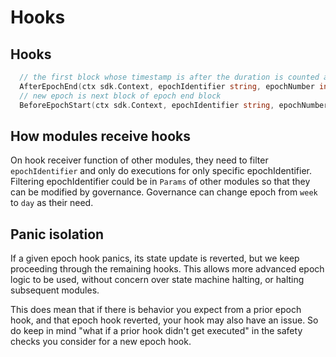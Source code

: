 <!--
order: 5
-->

# Hooks

## Hooks
```go
  // the first block whose timestamp is after the duration is counted as the end of the epoch
  AfterEpochEnd(ctx sdk.Context, epochIdentifier string, epochNumber int64)
  // new epoch is next block of epoch end block
  BeforeEpochStart(ctx sdk.Context, epochIdentifier string, epochNumber int64)
```

## How modules receive hooks

On hook receiver function of other modules, they need to filter `epochIdentifier` and only do executions for only specific epochIdentifier.
Filtering epochIdentifier could be in `Params` of other modules so that they can be modified by governance.
Governance can change epoch from `week` to `day` as their need.

## Panic isolation

If a given epoch hook panics, its state update is reverted, but we keep proceeding through the remaining hooks.
This allows more advanced epoch logic to be used, without concern over state machine halting, or halting subsequent modules.

This does mean that if there is behavior you expect from a prior epoch hook, and that epoch hook reverted, your hook may also have an issue. So do keep in mind "what if a prior hook didn't get executed" in the safety checks you consider for a new epoch hook.